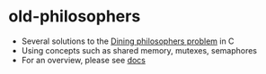 # old-philosophers
* Several solutions to the [Dining philosophers problem](https://en.wikipedia.org/wiki/Dining_philosophers_problem) in C
* Using concepts such as shared memory, mutexes, semaphores
* For an overview, please see [docs](docs/en.subject-4.pdf)
